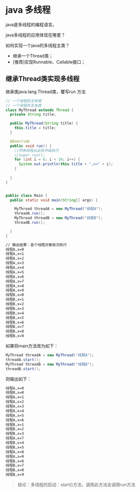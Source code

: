 # java 多线程

java是多线程的编程语言。

java多线程的应用体现在哪里？

如何实现一个java的多线程主类？
- 继承一个Thread类；
- [推荐]实现Runnable、Callable接口；


## 继承Thread类实现多线程

继承类java.lang.Thread类，覆写run 方法
```java
// 一个线程的主体类
// 一个线程的主体类
class MyThread extends Thread {
  private String title;

  public MyThread(String title) {
    this.title = title;
  }

  @Override
  public void run() {
    //所有线程从此处开始执行
    //super.run();
    for (int i = 0; i < 10; i++) {
      System.out.println(this.title + ",x=" + i);
    }
	
  }
}


public class Main {
  public static void main(String[] args) {

    MyThread threadA = new MyThread("线程A");
    threadA.run();
    MyThread threadB = new MyThread("线程B");
    threadB.run();

  }
}


```

```sh
// 输出结果：各个线程对象依次执行
线程A,x=0
线程A,x=1
线程A,x=2
线程A,x=3
线程A,x=4
线程A,x=5
线程A,x=6
线程A,x=7
线程A,x=8
线程A,x=9
线程B,x=0
线程B,x=1
线程B,x=2
线程B,x=3
线程B,x=4
线程B,x=5
线程B,x=6
线程B,x=7
线程B,x=8
线程B,x=9
```

如果将main方法改为如下：
```java
MyThread threadA = new MyThread("线程A");
threadA.start();
MyThread threadB = new MyThread("线程B");
threadB.start();
```
则输出如下：
```sh
线程A,x=0
线程B,x=0
线程A,x=1
线程A,x=2
线程A,x=3
线程A,x=4
线程A,x=5
线程A,x=6
线程B,x=1
线程B,x=2
线程B,x=3
线程A,x=7
线程B,x=4
线程B,x=5
线程A,x=8
线程A,x=9
线程B,x=6
线程B,x=7
线程B,x=8
线程B,x=9
```

> 结论：多线程的启动：start()方法，调用此方法会调用run方法

